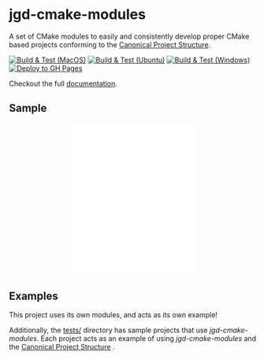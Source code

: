 # jgd-cmake-modules

A set of CMake modules to easily and consistently develop proper CMake based projects conforming to the [Canonical Project Structure](https://www.open-std.org/jtc1/sc22/wg21/docs/papers/2018/p1204r0.html#:~:text=The%20canonical%20structure%20is%20primarily,specific%20and%20well%2Ddefined%20function.).

[![Build & Test (MacOS)](https://github.com/jgd-solutions/jgd-cmake-modules/actions/workflows/macos.yaml/badge.svg)](https://github.com/jgd-solutions/jgd-cmake-modules/actions/workflows/macos.yaml)
[![Build & Test (Ubuntu)](https://github.com/jgd-solutions/jgd-cmake-modules/actions/workflows/ubuntu.yaml/badge.svg)](https://github.com/jgd-solutions/jgd-cmake-modules/actions/workflows/ubuntu.yaml)
[![Build & Test (Windows)](https://github.com/jgd-solutions/jgd-cmake-modules/actions/workflows/windows.yaml/badge.svg)](https://github.com/jgd-solutions/jgd-cmake-modules/actions/workflows/windows.yaml)
[![Deploy to GH Pages](https://github.com/jgd-solutions/jgd-cmake-modules/actions/workflows/pages.yaml/badge.svg)](https://github.com/jgd-solutions/jgd-cmake-modules/actions/workflows/pages.yaml)

Checkout the full [documentation](https://jgd-solutions.github.io/jgd-cmake-modules/).

## Sample

<p align="center">
  <img
    src="docs/data/top_level_sample.svg"
    alt="Sample code of top-level cmake with jgd-cmake-modules"
    width="50%"
  />
</p>

Examples
--------

This project uses its own modules, and acts as its own example!

Additionally, the [tests/](https://github.com/jgd-solutions/jgd-cmake-modules/tree/main/tests) directory has sample
projects that use *jgd-cmake-modules*.
Each project acts as an example of using *jgd-cmake-modules* and
the [Canonical Project Structure](https://www.open-std.org/jtc1/sc22/wg21/docs/papers/2018/p1204r0.html#:~:text=The%20canonical%20structure%20is%20primarily,specific%20and%20well%2Ddefined%20function.)
.
